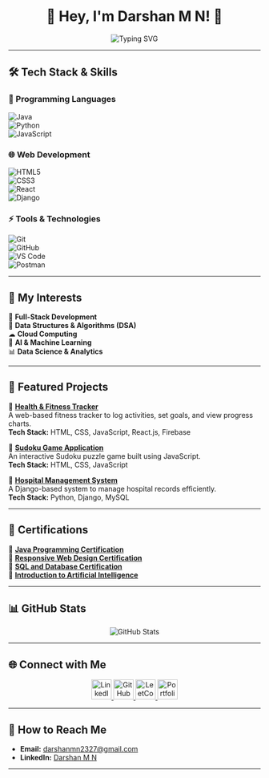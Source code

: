 <h1 align="center">🚀 Hey, I'm Darshan M N! 👋</h1>  

<p align="center">
  <img src="https://readme-typing-svg.herokuapp.com?font=Fira+Code&weight=600&size=22&pause=1000&color=3E7DC7&width=700&lines=Welcome+to+My+GitHub+Profile!;Final-year+Computer+Science+Student;Full-Stack+Developer+%7C+DSA+Enthusiast;Passionate+About+Problem-Solving+%26+Innovation;Let's+Connect+🚀" alt="Typing SVG" />
</p>  

---

## 🛠️ Tech Stack & Skills  

### 🚀 Programming Languages  
![Java](https://img.shields.io/badge/Java-ED8B00?style=for-the-badge&logo=java&logoColor=white)  
![Python](https://img.shields.io/badge/Python-3776AB?style=for-the-badge&logo=python&logoColor=white)  
![JavaScript](https://img.shields.io/badge/JavaScript-F7DF1E?style=for-the-badge&logo=javascript&logoColor=black)  

### 🌐 Web Development  
![HTML5](https://img.shields.io/badge/HTML5-E34F26?style=for-the-badge&logo=html5&logoColor=white)  
![CSS3](https://img.shields.io/badge/CSS3-1572B6?style=for-the-badge&logo=css3&logoColor=white)  
![React](https://img.shields.io/badge/React-20232A?style=for-the-badge&logo=react&logoColor=61DAFB)  
![Django](https://img.shields.io/badge/Django-092E20?style=for-the-badge&logo=django&logoColor=white)  

### ⚡ Tools & Technologies  
![Git](https://img.shields.io/badge/Git-F05032?style=for-the-badge&logo=git&logoColor=white)  
![GitHub](https://img.shields.io/badge/GitHub-181717?style=for-the-badge&logo=github&logoColor=white)  
![VS Code](https://img.shields.io/badge/VS%20Code-007ACC?style=for-the-badge&logo=visual-studio-code&logoColor=white)  
![Postman](https://img.shields.io/badge/Postman-FF6C37?style=for-the-badge&logo=postman&logoColor=white)  

---

## 📌 My Interests  
🚀 **Full-Stack Development**  
🧠 **Data Structures & Algorithms (DSA)**  
☁ **Cloud Computing**  
🤖 **AI & Machine Learning**  
📊 **Data Science & Analytics**  

---

## 🌟 Featured Projects  

🔹 **[Health & Fitness Tracker](https://github.com/Darshanmn27/Mental_Health_Tracker/tree/main/mental_health_fitness_tracker)**  
A web-based fitness tracker to log activities, set goals, and view progress charts.  
**Tech Stack:** HTML, CSS, JavaScript, React.js, Firebase  

🔹 **[Sudoku Game Application](https://github.com/Darshanmn27/Sudoku-Game)**  
An interactive Sudoku puzzle game built using JavaScript.  
**Tech Stack:** HTML, CSS, JavaScript  

🔹 **[Hospital Management System](https://github.com/Darshanmn27/Hospital_Management)**  
A Django-based system to manage hospital records efficiently.  
**Tech Stack:** Python, Django, MySQL  

---

## 📝 Certifications  

💯 **[Java Programming Certification](https://www.udemy.com/certificate/UC-da130080-0aef-4945-bbe8-aa20dc3ca70a/)**  
💯 **[Responsive Web Design Certification](https://www.freecodecamp.org/certification/Darshan2027/responsive-web-design)**  
💯 **[SQL and Database Certification](https://github.com/Darshanmn27/Certifications/blob/main/Database_SQL.pdf)**  
💯 **[Introduction to Artificial Intelligence](https://github.com/Darshanmn27/Certifications/blob/main/Artificial_Intelligence.pdf)**  

---

## 📊 GitHub Stats  

<p align="center">
  <img src="https://github-readme-stats.vercel.app/api?username=Darshanmn27&show_icons=true&theme=radical" alt="GitHub Stats" />
</p>  

---

## 🌐 Connect with Me  
<p align="center">
    <a href="https://www.linkedin.com/in/darshan-m-n-7546b632b/" target="_blank">
        <img src="https://cdn-icons-png.flaticon.com/512/174/174857.png" alt="LinkedIn" width="40" height="40" />
    </a>
    <a href="https://github.com/Darshanmn27" target="_blank">
        <img src="https://cdn-icons-png.flaticon.com/512/733/733553.png" alt="GitHub" width="40" height="40" />
    </a>
    <a href="https://leetcode.com/u/darshanmn2327/" target="_blank">
        <img src="https://upload.wikimedia.org/wikipedia/commons/1/19/LeetCode_logo_black.png" alt="LeetCode" width="40" height="40" />
    </a>
    <a href="https://darshanmn27.github.io/pf/" target="_blank">
        <img src="https://cdn-icons-png.flaticon.com/512/841/841364.png" alt="Portfolio" width="40" height="40" />
    </a>
</p>

---

## 📧 How to Reach Me  
- **Email:** [darshanmn2327@gmail.com](mailto:darshanmn2327@gmail.com)  
- **LinkedIn:** [Darshan M N](https://www.linkedin.com/in/darshan-m-n-7546b632b/)  

---
